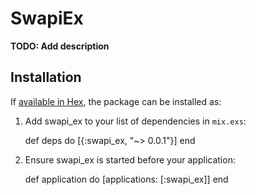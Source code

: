 # SwapiEx

**TODO: Add description**

## Installation

If [available in Hex](https://hex.pm/docs/publish), the package can be installed as:

  1. Add swapi_ex to your list of dependencies in `mix.exs`:

        def deps do
          [{:swapi_ex, "~> 0.0.1"}]
        end

  2. Ensure swapi_ex is started before your application:

        def application do
          [applications: [:swapi_ex]]
        end

